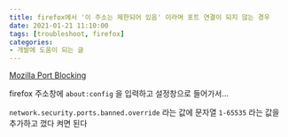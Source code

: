 ```yaml
---
title: firefox에서 '이 주소는 제한되어 있음' 이라며 포트 연결이 되지 않는 경우
date: 2021-01-21 11:10:00
tags: [troubleshoot, firefox]
categories:
- 개발에 도움이 되는 글
---
```


[Mozilla Port Blocking](https://developer.mozilla.org/en-US/docs/Mozilla/Mozilla_Port_Blocking)

firefox 주소창에 `about:config` 을 입력하고 설정창으로 들어가서...

`network.security.ports.banned.override` 라는 값에 문자열 `1-65535` 라는 값을 추가하고 껐다 켜면 된다
